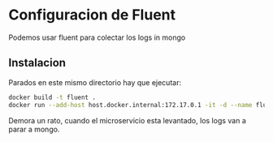# Configuracion de Fluent 

Podemos usar fluent para colectar los logs in mongo

## Instalacion

Parados en este mismo directorio hay que ejecutar:

```bash
docker build -t fluent .
docker run --add-host host.docker.internal:172.17.0.1 -it -d --name fluent -p 24224:24224 fluent
```

Demora un rato, cuando el microservicio esta levantado, los logs van a parar a mongo.